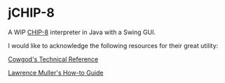 jCHIP-8
=======

A WIP [CHIP-8](https://en.wikipedia.org/wiki/CHIP-8) interpreter in Java with a Swing GUI.

I would like to acknowledge the following resources for their great utility:

[Cowgod's Technical Reference](http://devernay.free.fr/hacks/chip8/C8TECH10.HTM#Dxyn)

[Lawrence Muller's How-to Guide](http://www.multigesture.net/articles/how-to-write-an-emulator-chip-8-interpreter/)
